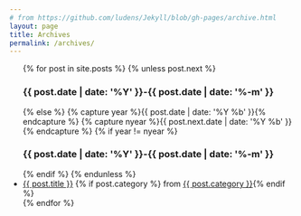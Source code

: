 ```yaml
---
# from https://github.com/ludens/Jekyll/blob/gh-pages/archive.html
layout: page
title: Archives
permalink: /archives/
---
```


<div class="archive" id="home">
  <ul>
    {% for post in site.posts %}
      {% unless post.next %}
        <h3>{{ post.date | date: '%Y' }}-{{ post.date | date: '%-m' }}</h3>
      {% else %}
        {% capture year %}{{ post.date | date: '%Y %b' }}{% endcapture %}
        {% capture nyear %}{{ post.next.date | date: '%Y %b' }}{% endcapture %}
        {% if year != nyear %}
          <h3>{{ post.date | date: '%Y' }}-{{ post.date | date: '%-m' }}</h3>
        {% endif %}
      {% endunless %}
      <li>
      <a href="{{ post.url }}" class="noline">{{ post.title }}</a>
      {% if post.category %} from <span class="category"><a href="/search.html?category={{ post.category }}" class="noline">{{ post.category }}</a></span>{% endif %}
    </li>
    {% endfor %}
  </ul>
</div>
